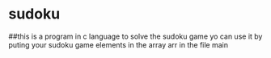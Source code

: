 # sudoku
##this is a program in c language to solve the sudoku game
yo can use it by puting your sudoku game elements in the array arr in the file main
